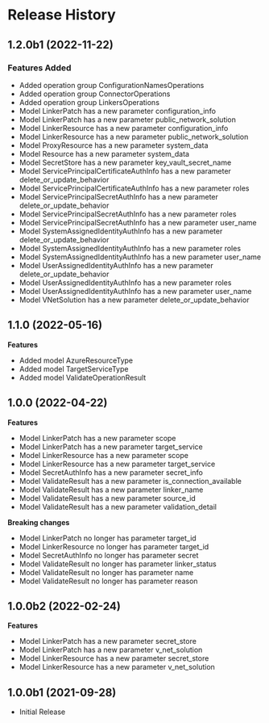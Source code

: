 # Release History

## 1.2.0b1 (2022-11-22)

### Features Added

  - Added operation group ConfigurationNamesOperations
  - Added operation group ConnectorOperations
  - Added operation group LinkersOperations
  - Model LinkerPatch has a new parameter configuration_info
  - Model LinkerPatch has a new parameter public_network_solution
  - Model LinkerResource has a new parameter configuration_info
  - Model LinkerResource has a new parameter public_network_solution
  - Model ProxyResource has a new parameter system_data
  - Model Resource has a new parameter system_data
  - Model SecretStore has a new parameter key_vault_secret_name
  - Model ServicePrincipalCertificateAuthInfo has a new parameter delete_or_update_behavior
  - Model ServicePrincipalCertificateAuthInfo has a new parameter roles
  - Model ServicePrincipalSecretAuthInfo has a new parameter delete_or_update_behavior
  - Model ServicePrincipalSecretAuthInfo has a new parameter roles
  - Model ServicePrincipalSecretAuthInfo has a new parameter user_name
  - Model SystemAssignedIdentityAuthInfo has a new parameter delete_or_update_behavior
  - Model SystemAssignedIdentityAuthInfo has a new parameter roles
  - Model SystemAssignedIdentityAuthInfo has a new parameter user_name
  - Model UserAssignedIdentityAuthInfo has a new parameter delete_or_update_behavior
  - Model UserAssignedIdentityAuthInfo has a new parameter roles
  - Model UserAssignedIdentityAuthInfo has a new parameter user_name
  - Model VNetSolution has a new parameter delete_or_update_behavior

## 1.1.0 (2022-05-16)

**Features**

  - Added model AzureResourceType
  - Added model TargetServiceType
  - Added model ValidateOperationResult

## 1.0.0 (2022-04-22)

**Features**

  - Model LinkerPatch has a new parameter scope
  - Model LinkerPatch has a new parameter target_service
  - Model LinkerResource has a new parameter scope
  - Model LinkerResource has a new parameter target_service
  - Model SecretAuthInfo has a new parameter secret_info
  - Model ValidateResult has a new parameter is_connection_available
  - Model ValidateResult has a new parameter linker_name
  - Model ValidateResult has a new parameter source_id
  - Model ValidateResult has a new parameter validation_detail

**Breaking changes**

  - Model LinkerPatch no longer has parameter target_id
  - Model LinkerResource no longer has parameter target_id
  - Model SecretAuthInfo no longer has parameter secret
  - Model ValidateResult no longer has parameter linker_status
  - Model ValidateResult no longer has parameter name
  - Model ValidateResult no longer has parameter reason

## 1.0.0b2 (2022-02-24)

**Features**

  - Model LinkerPatch has a new parameter secret_store
  - Model LinkerPatch has a new parameter v_net_solution
  - Model LinkerResource has a new parameter secret_store
  - Model LinkerResource has a new parameter v_net_solution

## 1.0.0b1 (2021-09-28)

* Initial Release
